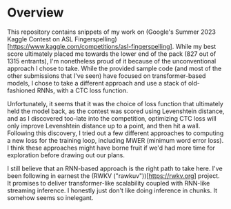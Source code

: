 # Overview

This repository contains snippets of my work on (Google's Summer 2023 Kaggle Contest on ASL Fingerspelling)[https://www.kaggle.com/competitions/asl-fingerspelling]. While my best score ultimately
placed me towards the lower end of the pack (827 out of 1315 entrants), I'm nonetheless proud of it because of the unconventional approach I chose to take. While the provided sample code (and most of the 
other submissions that I've seen) have focused on transformer-based models, I chose to take a different approach and use a stack of old-fashioned RNNs, with a CTC loss function.

Unfortunately, it seems that it was the choice of loss function that ultimately held the model back, as the contest was scored using Levenshtein distance, and as I discovered too-late into the 
competition, optimizing CTC loss will only improve Levenshtein distance up to a point, and then hit a wall. Following this discovery, I tried out a few different approaches to computing a new loss
for the training loop, including MWER (minimum word error loss). I think these approaches might have borne fruit if we'd had more time for exploration before drawing out our plans.

I still believe that an RNN-based approach is the right path to take here. I've been following in earnest the (RWKV ("rawkuv"))[https://rwkv.org] project. It promises to deliver transformer-like 
scalability coupled with RNN-like streaming inference. I honestly just don't like doing inference in chunks. It somehow seems so inelegant.

